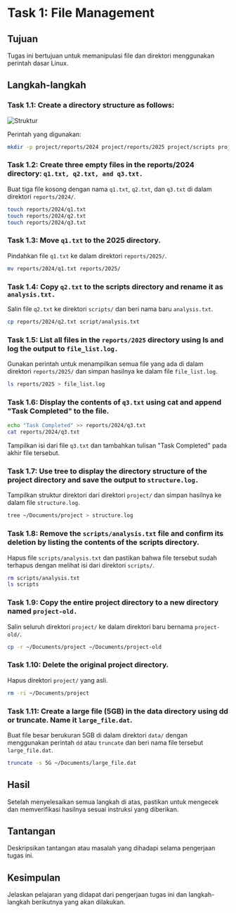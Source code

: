 # Task 1: File Management

## Tujuan

Tugas ini bertujuan untuk memanipulasi file dan direktori menggunakan perintah dasar Linux.

## Langkah-langkah

### Task 1.1: Create a directory structure as follows:

![Struktur](/screenshoot/image.png)

Perintah yang digunakan:

```bash
mkdir -p project/reports/2024 project/reports/2025 project/scripts project/data
```

### Task 1.2: Create three empty files in the reports/2024 directory: `q1.txt, q2.txt, and q3.txt.`

Buat tiga file kosong dengan nama `q1.txt`, `q2.txt`, dan `q3.txt` di dalam direktori `reports/2024/`.

```bash
touch reports/2024/q1.txt
touch reports/2024/q2.txt
touch reports/2024/q3.txt
```

### Task 1.3: Move `q1.txt` to the 2025 directory.

Pindahkan file `q1.txt` ke dalam direktori `reports/2025/`.

```bash
mv reports/2024/q1.txt reports/2025/
```

### Task 1.4: Copy `q2.txt` to the scripts directory and rename it as `analysis.txt.`

Salin file `q2.txt` ke direktori `scripts/` dan beri nama baru `analysis.txt`.

```bash
cp reports/2024/q2.txt script/analysis.txt
```

### Task 1.5: List all files in the `reports/2025` directory using ls and log the output to `file_list.log.`

Gunakan perintah untuk menampilkan semua file yang ada di dalam direktori `reports/2025/` dan simpan hasilnya ke dalam file `file_list.log`.

```bash
ls reports/2025 > file_list.log
```

### Task 1.6: Display the contents of `q3.txt` using cat and append "Task Completed" to the file.

```bash
echo "Task Completed" >> reports/2024/q3.txt
cat reports/2024/q3.txt
```

Tampilkan isi dari file `q3.txt` dan tambahkan tulisan "Task Completed" pada akhir file tersebut.

### Task 1.7: Use tree to display the directory structure of the project directory and save the output to `structure.log.`

Tampilkan struktur direktori dari direktori `project/` dan simpan hasilnya ke dalam file `structure.log`.

```bash
tree ~/Documents/project > structure.log
```

### Task 1.8: Remove the `scripts/analysis.txt` file and confirm its deletion by listing the contents of the scripts directory.

Hapus file `scripts/analysis.txt` dan pastikan bahwa file tersebut sudah terhapus dengan melihat isi dari direktori `scripts/`.

```bash
rm scripts/analysis.txt
ls scripts
```

### Task 1.9: Copy the entire project directory to a new directory named `project-old.`

Salin seluruh direktori `project/` ke dalam direktori baru bernama `project-old/`.

```bash
cp -r ~/Documents/project ~/Documents/project-old
```

### Task 1.10: Delete the original project directory.

Hapus direktori `project/` yang asli.

```bash
rm -ri ~/Documents/project
```

### Task 1.11: Create a large file (5GB) in the data directory using dd or truncate. Name it `large_file.dat`.

Buat file besar berukuran 5GB di dalam direktori `data/` dengan menggunakan perintah `dd` atau `truncate` dan beri nama file tersebut `large_file.dat`.

```bash
truncate -s 5G ~/Documents/large_file.dat
```

## Hasil

Setelah menyelesaikan semua langkah di atas, pastikan untuk mengecek dan memverifikasi hasilnya sesuai instruksi yang diberikan.

## Tantangan

Deskripsikan tantangan atau masalah yang dihadapi selama pengerjaan tugas ini.

## Kesimpulan

Jelaskan pelajaran yang didapat dari pengerjaan tugas ini dan langkah-langkah berikutnya yang akan dilakukan.
